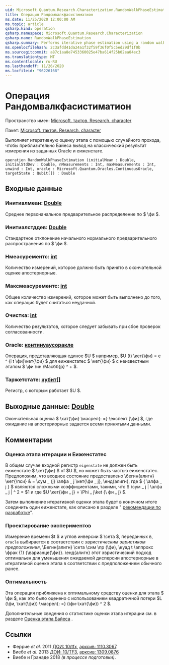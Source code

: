 ```yaml
---
uid: Microsoft.Quantum.Research.Characterization.RandomWalkPhaseEstimation
title: Операция Рандомвалкфасистиматион
ms.date: 11/25/2020 12:00:00 AM
ms.topic: article
qsharp.kind: operation
qsharp.namespace: Microsoft.Quantum.Research.Characterization
qsharp.name: RandomWalkPhaseEstimation
qsharp.summary: Performs iterative phase estimation using a random walk to approximate Bayesian inference on the classical measurement results from a given oracle and eigenstate.
ms.openlocfilehash: 2c3afdd41da24a1f32f59f36f0f5c5ed29df1f0b
ms.sourcegitcommit: a87c1aa8e7453360025e47ba614f25b02ea84ec3
ms.translationtype: MT
ms.contentlocale: ru-RU
ms.lasthandoff: 11/26/2020
ms.locfileid: "96226168"
---
```

# <a name="randomwalkphaseestimation-operation"></a>Операция Рандомвалкфасистиматион

Пространство имен: [Microsoft. тактов. Research. character](xref:Microsoft.Quantum.Research.Characterization)

Пакет: [Microsoft. тактов. Research. character](https://nuget.org/packages/Microsoft.Quantum.Research.Characterization)


Выполняет итеративную оценку этапа с помощью случайного прохода, чтобы приблизительно Байеса вывод на классический результат измерения из заданных Oracle и еиженстате.

```qsharp
operation RandomWalkPhaseEstimation (initialMean : Double, initialStdDev : Double, nMeasurements : Int, maxMeasurements : Int, unwind : Int, oracle : Microsoft.Quantum.Oracles.ContinuousOracle, targetState : Qubit[]) : Double
```


## <a name="input"></a>Входные данные

### <a name="initialmean--double"></a>Инитиалмеан: [Double](xref:microsoft.quantum.lang-ref.double)

Среднее первоначальное предварительное распределение по $ \фи $.


### <a name="initialstddev--double"></a>Инитиалстддев: [Double](xref:microsoft.quantum.lang-ref.double)

Стандартное отклонение начального нормального предварительного распространения по $ \фи $.


### <a name="nmeasurements--int"></a>Нмеасурементс: [int](xref:microsoft.quantum.lang-ref.int)

Количество измерений, которое должно быть принято в окончательной оценке апостериорные.


### <a name="maxmeasurements--int"></a>Максмеасурементс: [int](xref:microsoft.quantum.lang-ref.int)

Общее количество измерений, которое может быть выполнено до того, как операция будет считаться неудачной.


### <a name="unwind--int"></a>Очистка: [int](xref:microsoft.quantum.lang-ref.int)

Количество результатов, которое следует забывать при сбое проверок согласованности.


### <a name="oracle--continuousoracle"></a>Oracle: [континуаусоракле](xref:Microsoft.Quantum.Oracles.ContinuousOracle)

Операция, представляющая единое $U $ например, $U (t) \кет{\фи} = e ^ {i t \фи}\кет{\фи} $ для еиженстатес $ \кет{\фи} $ с неизвестным этапом $ \фи \ин \Масбб{р} ^ + $.


### <a name="targetstate--qubit"></a>Таржетстате: [кубит](xref:microsoft.quantum.lang-ref.qubit)[]

Регистр, с которым работает $U $.



## <a name="output--double"></a>Выходные данные: [Double](xref:microsoft.quantum.lang-ref.double)

Окончательная оценка $ \хат{\фи} \масрел{: =} \експект [\фи] $, где ожидание на апостериорные задается всеми принятыми данными.

## <a name="remarks"></a>Комментарии

### <a name="iterative-phase-estimation-and-eigenstates"></a>Оценка этапа итерации и Еиженстатес

В общем случае входной регистр `eigenstate` не должен быть еиженстате $ \кет{\фи} $ of $U $, но может быть частью еиженстатес. Предположим, что входное состояние предоставлено \бегин{алигн} \кет{\пси} & = \сум \_ {j} \алфа \_ j \кет{\фи \_ j}, \енд{алигн}, где $ \{ \алфа \_ j \} $ являются сложными коэффициентами, такими, что $ \сум \_ j | \алфа \_ j | ^ 2 = $1 и где $U \кет{\фи \_ j} = \Phi \_ j\ket {\ фи \_ j} $.

Затем выполнение итеративной оценки этапа будет в конечном итоге соединить один еиженстате, как описано в разделе " [рекомендации по разработке](xref:microsoft.quantum.libraries.characterization#iterative-phase-estimation-without-eigenstates)".

### <a name="experiment-design"></a>Проектирование экспериментов

Измерение времени $t $ и углов инверсии $ \сета $, переданных в, `oracle` выбирается в соответствии с *эвристическим эвристиком предположения*, \Бегин{алигн} \сета \сим \пр (\фи), \куад t \аппрокс \фрак {1} {\варианце{\фи}}.
\енд{алигн} этот эвристический подход оптимальен для уменьшения ожидаемой дисперсии апостериорные в итеративной оценке этапа в соответствии с предположением обычного ранее.

### <a name="optimality"></a>Оптимальность

Эта операция приближена к оптимальному средству оценки для этапа $ \фи $, как это было оценено с использованием квадратичной потери $L (\фи, \хат{\фи}) \масрел{: =} (\фи-\хат{\фи}) ^ 2 $.

Дополнительные сведения о статистике оценки этапа итерации см. в разделе [Оценка этапа Байеса](xref:microsoft.quantum.libraries.characterization#bayesian-phase-estimation) .

## <a name="references"></a>Ссылки

- Феррие *et al.* 2011 [ДОИ: 10/tfx](https://doi.org/10.1007/s11128-012-0407-6), [арксив: 1110.3067](https://arxiv.org/abs/1110.3067).
- Виебе *et al.* 2013 [ДОИ: 10/TF3](https://doi.org/10.1103/PhysRevLett.112.190501), [арксив: 1309.0876](https://arxiv.org/abs/1309.0876)
- Виебе и Гранаде 2018 *(в процессе подготовки)*.